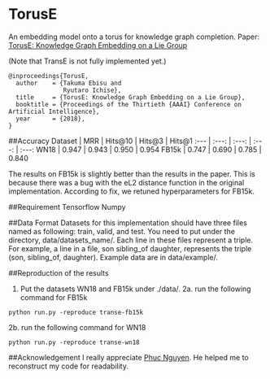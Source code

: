 # TorusE
An embedding model onto a torus for knowledge graph completion.
Paper: [TorusE: Knowledge Graph Embedding on a Lie Group](https://aaai.org/ocs/index.php/AAAI/AAAI18/paper/view/16227)

(Note that TransE is not fully implemented yet.)

```
@inproceedings{TorusE,
  author    = {Takuma Ebisu and
               Ryutaro Ichise},
  title     = {TorusE: Knowledge Graph Embedding on a Lie Group},
  booktitle = {Proceedings of the Thirtieth {AAAI} Conference on Artificial Intelligence},
  year      = {2018},
}
```


##Accuracy
Dataset | MRR | Hits@10 | Hits@3 | Hits@1
:--- | :---: | :---: | :---: | :---:
WN18 | 0.947 | 0.943 | 0.950 | 0.954
FB15k | 0.747 | 0.690 | 0.785 | 0.840

The results on FB15k is slightly better than the results in the paper. This is because there was a bug with the eL2 distance function in the original implementation. According to fix, we retuned hyperparameters for FB15k.


##Requirement
Tensorflow
Numpy

##Data Format
Datasets for this implementation should have three files named as following: train, valid, and test.
You need to put under the directory, data/datasets_name/.
Each line in these files represent a triple. For example, a line in a file, son sibling_of daughter, represents the triple (son, sibling_of, daughter).
Example data are in data/example/.

##Reproduction of the results
1. Put the datasets WN18 and FB15k under ./data/.
2a. run the following command for FB15k
```
python run.py -reproduce transe-fb15k
```
2b. run the following command for WN18
```
python run.py -reproduce transe-wn18
```

##Acknowledgement
I really appreciate [Phuc Nguyen](https://github.com/phucty). He helped me to reconstruct my code for readability.